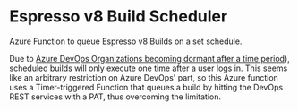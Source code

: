 ﻿# Espresso v8 Build Scheduler

Azure Function to queue Espresso v8 Builds on a set schedule.

Due to [Azure DevOps Organizations becoming dormant after a time period](https://docs.microsoft.com/en-us/azure/devops/pipelines/build/triggers?view=azure-devops&tabs=yaml#my-build-didnt-run-what-happened)), scheduled builds will
only execute one time after a user logs in. This seems like an arbitrary restriction on Azure DevOps' part, so this Azure function uses a Timer-triggered Function that queues a build by hitting the DevOps REST services with a PAT,
thus overcoming the limitation.


